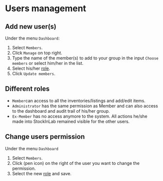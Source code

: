 # Users management

## Add new user(s)
Under the menu `Dashboard`:
1. Select `Members`.
2. Click `Manage` on top right.
3. Type the name of the member(s) to add to your group in the input `Choose members` or select him/her in the list.
4. Select his/her [role](/laboratory-information-management-system/dashboard-users-management.html#different-roles).
5. Click `Update members`.

## Different roles
* `Member`can access to all the inventories/listings and add/edit items.
* `Administrator` has the same permission as Member and can also access to the dashboard and audit trail of his/her group.
* `Ex-Member` has no access anymore to the system. All actions he/she made into StockInLab remained visible for the other users.

## Change users permission
Under the menu `Dashboard` 
1. Select `Members`. 
2. Click (pen icon) on the right of the user you want to change the permission.
3. Select the new [role](/laboratory-information-management-system/dashboard-users-management.html#different-roles) and save.
